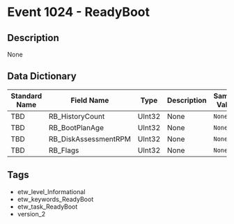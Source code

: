 # Event 1024 - ReadyBoot

## Description
None

## Data Dictionary
|Standard Name|Field Name|Type|Description|Sample Value|
|---|---|---|---|---|
|TBD|RB_HistoryCount|UInt32|None|`None`|
|TBD|RB_BootPlanAge|UInt32|None|`None`|
|TBD|RB_DiskAssessmentRPM|UInt32|None|`None`|
|TBD|RB_Flags|UInt32|None|`None`|

## Tags
* etw_level_Informational
* etw_keywords_ReadyBoot
* etw_task_ReadyBoot
* version_2